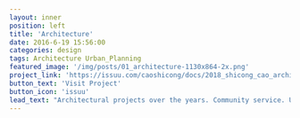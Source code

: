 ```yaml
---
layout: inner
position: left
title: 'Architecture'
date: 2016-6-19 15:56:00
categories: design
tags: Architecture Urban_Planning 
featured_image: '/img/posts/01_architecture-1130x864-2x.png'
project_link: 'https://issuu.com/caoshicong/docs/2018_shicong_cao_architecture_portf'
button_text: 'Visit Project'
button_icon: 'issuu'
lead_text: "Architectural projects over the years. Community service. Urban planning."
---
```


